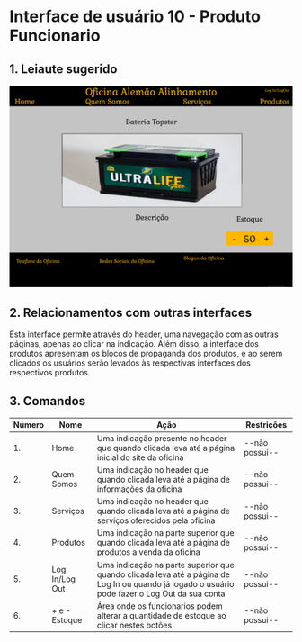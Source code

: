 # Interface de usuário 10 - Produto Funcionario

## 1. Leiaute sugerido

![Produtos](leiaute/ProdutoFuncionario.png)

## 2. Relacionamentos com outras interfaces

Esta interface permite através do header, uma navegação com as outras páginas, apenas ao clicar na indicação. Além disso, a interface dos produtos apresentam os blocos de propaganda dos produtos, e ao serem clicados os usuários serão levados às respectivas interfaces dos respectivos produtos.

## 3. Comandos

| **Número** | **Nome** | **Ação** | **Restrições** |
| --- | --- | --- | --- |
|1. | Home | Uma indicação presente no header que quando clicada leva até a página inicial do site da oficina | --não possui-- |
|2. | Quem Somos | Uma indicação no header que quando clicada leva até a página de informações da oficina | --não possui-- |
|3. | Serviços | Uma indicação no header que quando clicada leva até a página de serviços oferecidos pela oficina | --não possui-- |
|4. | Produtos | Uma indicação na parte superior que quando clicada leva até a página de produtos a venda da oficina | --não possui-- |
|5. | Log In/Log Out | Uma indicação na parte superior que quando clicada leva até a página de Log In ou quando já logado o usuário pode fazer o Log Out da sua conta | --não possui-- |
|6. | + e - Estoque | Área onde os funcionarios podem alterar a quantidade de estoque ao clicar nestes botões| --não possui-- |
